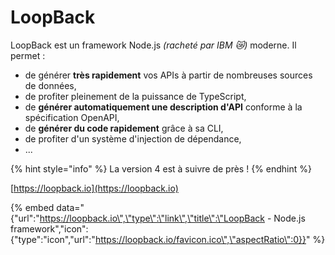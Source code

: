 # LoopBack

LoopBack est un framework Node.js _\(racheté par IBM 😿\)_ moderne. Il permet :

* de générer **très rapidement** vos APIs à partir de nombreuses sources de données,
* de profiter pleinement de la puissance de TypeScript,
* de **générer automatiquement une description d'API** conforme à la spécification OpenAPI,
* de **générer du code rapidement** grâce à sa CLI,
* de profiter d'un système d'injection de dépendance,
* ...

{% hint style="info" %}
La version 4 est à suivre de près !
{% endhint %}

[https://loopback.io](https://loopback.io)

{% embed data="{\"url\":\"https://loopback.io\",\"type\":\"link\",\"title\":\"LoopBack - Node.js framework\",\"icon\":{\"type\":\"icon\",\"url\":\"https://loopback.io/favicon.ico\",\"aspectRatio\":0}}" %}

